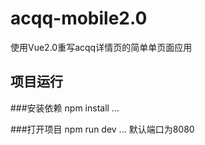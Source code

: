 # acqq-mobile2.0
使用Vue2.0重写acqq详情页的简单单页面应用

## 项目运行

###安装依赖
npm install
...

###打开项目
npm run dev
...
默认端口为8080

